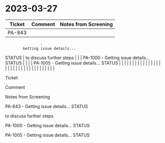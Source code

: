 # 2023-03-27

| Ticket | Comment | Notes from Screening |
|---|---|---|
| PA-843
                    -
            Getting issue details...
STATUS | to discuss further steps |  |
| PA-1000
                    -
            Getting issue details...
STATUS |  |  |
| PA-1005
                    -
            Getting issue details...
STATUS |  |  |
|  |  |  |
|  |  |  |
|  |  |  |
|  |  |  |
|  |  |  |
|  |  |  |
|  |  |  |
|  |  |  |

Ticket

Comment

Notes from Screening

PA-843
                    -
            Getting issue details...
STATUS

to discuss further steps

PA-1000
                    -
            Getting issue details...
STATUS

PA-1005
                    -
            Getting issue details...
STATUS

